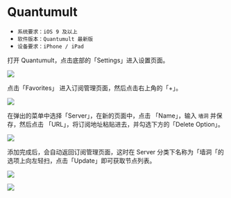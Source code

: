 # Quantumult

* `系统要求：iOS 9 及以上`
* `软件版本：Quantumult 最新版`
* `设备要求：iPhone / iPad`



打开 Quantumult，点击底部的「Settings」进入设置页面。

![](../../../.gitbook/assets/image%20%2812%29.png)

点击「Favorites」 进入订阅管理页面，然后点击右上角的「+」。

![](../../../.gitbook/assets/image%20%285%29.png)

在弹出的菜单中选择「Server」，在新的页面中，点击 「Name」，输入 `墙洞` 并保存，然后点击 「URL」，将订阅地址粘贴进去，并勾选下方的「Delete Option」。

![](../../../.gitbook/assets/ix6au.jpg)

添加完成后，会自动返回订阅管理页面，这时在 Server 分类下名称为「墙洞「的选项上向左轻扫，点击「Update」即可获取节点列表。

![](../../../.gitbook/assets/image%20%2811%29.png)



![](../../../.gitbook/assets/img_dd6cfe2096da-1.jpeg)

